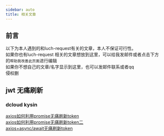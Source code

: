```yaml
---
sidebar: auto
title: 相关文章
---
```


前言
------------

以下为本人遇到的和luch-request有关的文章，本人不保证可行性。<br>
如果你也有luch-request 相关的文章想放到这里，可以给我发邮件或者点击下方的`帮助我改善此页面`进行编辑<br>
如果你不想自己的文章/名字显示到这里，也可以发邮件联系或者qq<br>
侵权删<br>

jwt 无痛刷新
------------

### dcloud kysin
[axios如何利用promise无痛刷新token](https://segmentfault.com/a/1190000020210980 "axios如何利用promise无痛刷新token")
<br>
[axios如何利用promise无痛刷新token二](https://segmentfault.com/a/1190000020986592 "axios如何利用promise无痛刷新token二")
<br>
[axios+async/await无痛刷新token](https://www.jianshu.com/p/b3ede35ad70a "axios+async/await无痛刷新token")